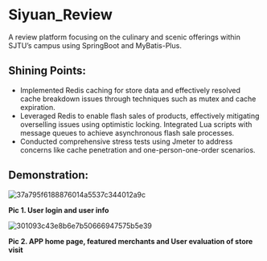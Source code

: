 # Siyuan_Review
A review platform focusing on the culinary and scenic offerings within SJTU’s campus using SpringBoot and MyBatis-Plus.
## Shining Points:
- Implemented Redis caching for store data and effectively resolved cache breakdown issues through techniques such as
mutex and cache expiration.
- Leveraged Redis to enable flash sales of products, effectively mitigating overselling issues using optimistic locking.
Integrated Lua scripts with message queues to achieve asynchronous flash sale processes.
- Conducted comprehensive stress tests using Jmeter to address concerns like cache penetration and one-person-one-order
scenarios.

## Demonstration:
![37a795f6188876014a5537c344012a9c](https://github.com/monk1108/Siyuan_Review/assets/61319274/ee20021c-f5d5-415b-bbf0-a2c16dbffe74)


**Pic 1. User login and user info**

![301093c43e8b6e7b50666947575b5e39](https://github.com/monk1108/Siyuan_Review/assets/61319274/afaf97ae-d3fd-490f-93b9-3f67133215ff)


**Pic 2. APP home page, featured merchants and User evaluation of store visit**
